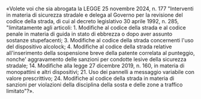 «Volete voi che sia abrogata la LEGGE 25 novembre 2024, n.  177
"Interventi in materia di sicurezza stradale e delega al Governo  per
la revisione del codice della strada, di cui al  decreto  legislativo
30 aprile 1992, n. 285, "limitatamente agli articoli: 1. Modifiche al
codice della strada e al codice penale in materia di guida  in  stato
di ebbrezza o dopo aver assunto sostanze stupefacenti;  3.  Modifiche
al codice della strada concernenti l'uso del dispositivo alcolock; 4.
Modifiche al  codice  della  strada  relative  all'inserimento  della
sospensione breve  della  patente  correlata  al  punteggio,  nonche'
aggravamento delle  sanzioni  per  condotte  lesive  della  sicurezza
stradale; 14. Modifiche alla legge  27  dicembre  2019,  n.  160,  in
materia di monopattini e altri dispositivi; 21. Uso  dei  pannelli  a
messaggio variabile con valore prescrittivo; 24. Modifiche al  codice
della strada in materia di sanzioni per violazioni  della  disciplina
della sosta e delle zone a traffico limitato"?».

